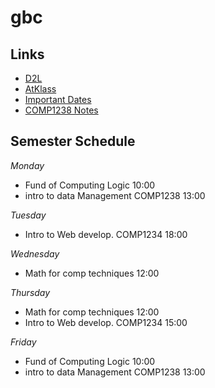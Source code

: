 # gbc

## Links
- [D2L](https://learn.georgebrown.ca)
- [AtKlass](https://app.atklass.com)
- [Important Dates](https://www.georgebrown.ca/current-students/important-dates?term=27246&category=131)
- [COMP1238 Notes](comp1238.md)

  
## Semester Schedule 
*Monday* 
- Fund of Computing Logic 10:00
- intro to data Management COMP1238 13:00

*Tuesday* 
- Intro to Web develop. COMP1234 18:00

*Wednesday* 
- Math for comp techniques 12:00

*Thursday*
- Math for comp techniques 12:00
- Intro to Web develop. COMP1234 15:00

*Friday* 
- Fund of Computing Logic 10:00
- intro to data Management COMP1238 13:00
 
